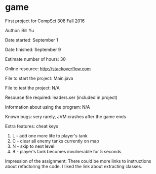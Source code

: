 game
====

First project for CompSci 308 Fall 2016

Author: Bill Yu

Date started: September 1

Date finished: September 9

Estimate number of hours: 30

Online resource: http://stackoverflow.com

File to start the project: Main.java

File to test the project: N/A

Resource file required: leaders.ser (included in project)

Information about using the program: N/A

Known bugs: very rarely, JVM crashes after the game ends

Extra features: cheat keys
1. L - add one more life to player's tank
2. C - clear all enemy tanks currently on map
3. N - skip to next level
4. B - player's tank becomes invulnerable for 5 seconds

Impression of the assignment:
There could be more links to instructions about refactoring the code. I liked the link about extracting classes.